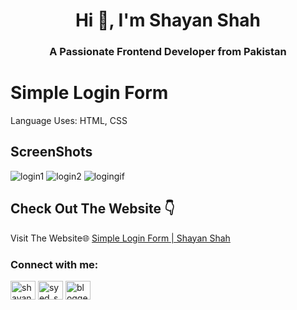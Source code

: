 <h1 align="center">Hi 👋, I'm Shayan Shah</h1>
<h3 align="center">A Passionate Frontend Developer from Pakistan</h3>


# Simple Login Form 
Language Uses: HTML, CSS
## ScreenShots
![login1](https://github.com/user-attachments/assets/bc787916-1de2-4f91-a923-2f2d1f7f73e4)
![login2](https://github.com/user-attachments/assets/40b4c1b9-22da-446b-ae5c-4381aba8e1e2)
![logingif](https://github.com/user-attachments/assets/7366ed56-82b4-48cb-b352-c84aaaef0a82)






## Check Out The Website 👇

Visit The Website🌐 [Simple Login Form | Shayan Shah ](https://shayanshahdeveloper.github.io/Project-39-Simple-Login-Form/)

<h3 align="left">Connect with me:</h3>
<p align="left">
<a href="https://linkedin.com/in/shayan-shah-b31439296" target="blank"><img align="center" src="https://raw.githubusercontent.com/rahuldkjain/github-profile-readme-generator/master/src/images/icons/Social/linked-in-alt.svg" alt="shayan-shah-b31439296" height="30" width="40" /></a>
<a href="https://instagram.com/syed_shanie" target="blank"><img align="center" src="https://raw.githubusercontent.com/rahuldkjain/github-profile-readme-generator/master/src/images/icons/Social/instagram.svg" alt="syed_shanie" height="30" width="40" /></a>
<a href="https://www.youtube.com/@shayanshahdev" target="blank"><img align="center" src="https://raw.githubusercontent.com/rahuldkjain/github-profile-readme-generator/master/src/images/icons/Social/youtube.svg" alt="bloggeravenue2691" height="30" width="40" /></a>
</p>
